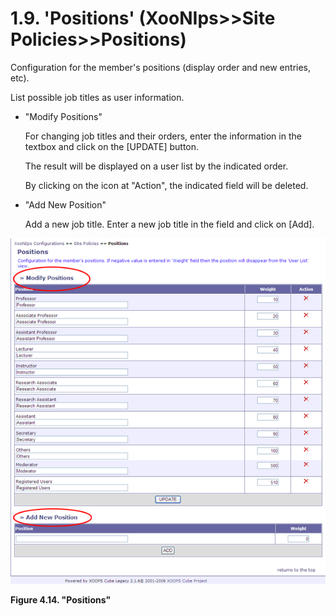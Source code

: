 # 1.9. 'Positions' \(XooNIps&gt;&gt;Site Policies&gt;&gt;Positions\)

Configuration for the member's positions \(display order and new entries, etc\).

List possible job titles as user information.

* "Modify Positions"

  For changing job titles and their orders, enter the information in the textbox and click on the \[UPDATE\] button.

  The result will be displayed on a user list by the indicated order.

  By clicking on the icon at "Action", the indicated field will be deleted.

* "Add New Position"

  Add a new job title. Enter a new job title in the field and click on \[Add\].

![&quot;Positions&quot;](../../.gitbook/assets/xoonips-policy14%20%281%29.png)

**Figure 4.14. "Positions"**

